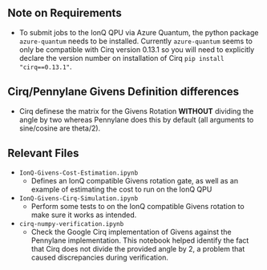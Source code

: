 ## Note on Requirements
* To submit jobs to the IonQ QPU via Azure Quantum, the python package `azure-quantum` needs to be installed. Currently `azure-quantum` seems to only be compatible with Cirq version 0.13.1 so you will need to explicitly declare the version number on installation of Cirq `pip install "cirq==0.13.1"`.

## Cirq/Pennylane Givens Definition differences
* Cirq definese the matrix for the Givens Rotation **WITHOUT** dividing the angle by two whereas Pennylane does this by default (all arguments to sine/cosine are theta/2).

## Relevant Files

* `IonQ-Givens-Cost-Estimation.ipynb` 
  * Defines an IonQ compatible Givens rotation gate, as well as an example of estimating the cost to run on the IonQ QPU
* `IonQ-Givens-Cirq-Simulation.ipynb`
  * Perform some tests to on the IonQ compatible Givens rotation to make sure it works as intended.
* `cirq-numpy-verification.ipynb`
  * Check the Google Cirq implementation of Givens against the Pennylane implementation. This notebook helped identify the fact that Cirq does not divide the provided angle by 2, a problem that caused discrepancies during verification.